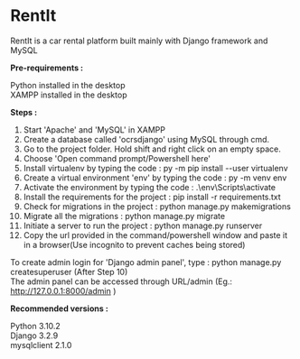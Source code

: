 # RentIt
RentIt is a car rental platform built mainly with Django framework and MySQL

**Pre-requirements :**

Python installed in the desktop<br />
XAMPP installed in the desktop

**Steps :**

1. Start 'Apache' and 'MySQL' in XAMPP
2. Create a database called 'ocrsdjango' using MySQL through cmd.
3. Go to the project folder. Hold shift and right click on an empty space.
4. Choose 'Open command prompt/Powershell here'
5. Install virtualenv by typing the code : py -m pip install --user virtualenv
6. Create a virtual environment 'env' by typing the code : py -m venv env
7. Activate the environment by typing the code : .\env\Scripts\activate
8. Install the requirements for the project : pip install -r requirements.txt
9. Check for migrations in the project : python manage.py makemigrations
10. Migrate all the migrations : python manage.py migrate
11. Initiate a server to run the project : python manage.py runserver
12. Copy the url provided in the command/powershell window and paste it in a browser(Use incognito to prevent caches being stored)

To create admin login for 'Django admin panel', type : python manage.py createsuperuser (After Step 10)<br/>
The admin panel can be accessed through URL/admin (Eg.: http://127.0.0.1:8000/admin )

**Recommended versions :**

Python 3.10.2 <br />
Django 3.2.9 <br />
mysqlclient 2.1.0

